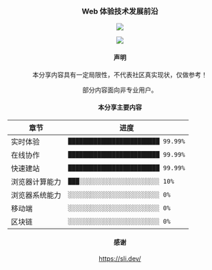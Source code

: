 <p align="center">
    <h3 align="center">Web 体验技术发展前沿</h3>
</p>

<p align="center">
    <a href="https://github.com/yu-tou/frontend-modern-experience-share-slide/discussions" target="_blank">
        <img src="https://img.shields.io/badge/Join%20the%20Discussion-on%20Github-green?&labelColor=000&style=for-the-badge&logo=github" />
    </a>
</p>
<p align="center">
    <a href="https://frontend-modern-share.vercel.app" target="_blank">
        <img src="https://img.shields.io/badge/Online%20Slide-on%20Vecel-green?&labelColor=000&style=for-the-badge&logo=vercel" />
    </a>
</p>

<p align="center">
    <h4 align="center">声明</h3>
</p>

<p align="center">本分享内容具有一定局限性，不代表社区真实现状，仅做参考！</p>

 <p align="center">部分内容面向非专业用户。</p>

<p align="center">
    <h4 align="center">本分享主要内容</h3>
</p>

| 章节           | 进度                               |
| -------------- | ---------------------------------- |
| 实时体验       | `█████████████████████████ 99.99%` |
| 在线协作       | `█████████████████████████ 99.99%` |
| 快速建站       | `█████████████████████████ 99.99%` |
| 浏览器计算能力 | `███░░░░░░░░░░░░░░░░░░░░░░ 10%`    |
| 浏览器系统能力 | `░░░░░░░░░░░░░░░░░░░░░░░░░ 0%`     |
| 移动端         | `░░░░░░░░░░░░░░░░░░░░░░░░░ 0%`     |
| 区块链         | `░░░░░░░░░░░░░░░░░░░░░░░░░ 0%`     |

<p align="center">
    <h4 align="center">感谢</h3>
</p>

<p align="center">
    <a href="https://sli.dev/">https://sli.dev/</a>
</p>
